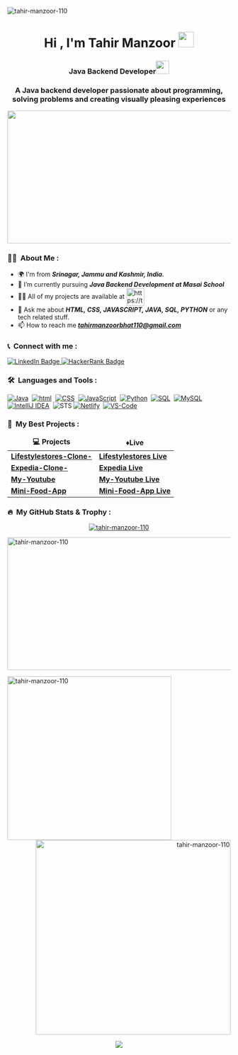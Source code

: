 <p align="left"><img src="https://komarev.com/ghpvc/?username=tahir-manzoor-110&label=Profile%20views&color=0e75b6&style=flat" alt="tahir-manzoor-110"/></p>
<h1 align="center">Hi , I'm Tahir Manzoor <img src="https://media.giphy.com/media/hvRJCLFzcasrR4ia7z/giphy.gif" width="35"></h1>
<h3 align="center">Java Backend Developer<img src="https://media.giphy.com/media/WUlplcMpOCEmTGBtBW/giphy.gif" width="30"></h3>
<h3 align="center">A Java backend developer passionate about programming, solving problems and creating visually pleasing experiences</h3>

<p align="center"><img src="https://media.giphy.com/media/dWesBcTLavkZuG35MI/giphy.gif" width="600" height="300"/></p>

### :man_technologist: &nbsp;About Me :

- 🌍 I'm from **_Srinagar, Jammu and Kashmir, India._**
- 🌱 I’m currently pursuing **_Java Backend Development at Masai School_**
- 👨‍💻 All of my projects are available at <a href="https://tahir-manzoor-110.github.io" target="blank"><img align="center" src="https://cloud.githubusercontent.com/assets/17016297/18839843/0e06a67a-83d2-11e6-993a-b35a182500e0.png" alt="https://tahir-manzoor-portfolio.github.io" height="40" width="40" /></a>
- 💬 Ask me about **_HTML, CSS, JAVASCRIPT, JAVA, SQL, PYTHON_** or any tech related stuff.
- 📫 How to reach me ***tahirmanzoorbhat110@gmail.com***

### 📞 &nbsp;Connect with me :

<p align="left">
<a href="https://www.linkedin.com/in/tahir-manzoor-589968231/"><img src="https://img.shields.io/badge/LinkedIn-blue?style=for-the-badge&logo=linkedin&logoColor=white" alt="LinkedIn Badge"> </a>
<a href="https://www.hackerrank.com/Tahir_Manzoor"><img src="https://img.shields.io/badge/-Hackerrank-2EC866?style=for-the-badge&logo=HackerRank&logoColor=white" alt="HackerRank Badge"> </a>
</p>

### 🛠 &nbsp;Languages and Tools :

<p align="left">
  <a href="#"><img src="https://img.shields.io/badge/Java-ED8B00?style=for-the-badge&logo=java&logoColor=white" alt="Java"/></a>&nbsp;
  <a href="#"><img src="https://img.shields.io/badge/HTML-orange?style=for-the-badge&labelColor=black&logo=html5&logoColor=orange" alt="html"/></a>&nbsp;
  <a href="#"><img src="https://img.shields.io/badge/CSS-blue?style=for-the-badge&labelColor=black&logo=css3&logoColor=blue" alt="CSS"/></a>&nbsp;
  <a href="#"><img src="https://img.shields.io/badge/-Javascript-F0DB4F?style=for-the-badge&labelColor=black&logo=javascript&logoColor=F0DB4F" alt="JavaScript"/></a>&nbsp;
  <a href="#"><img src="https://img.shields.io/badge/python-3670A0?style=for-the-badge&logo=python&logoColor=ffdd54" alt="Python"/></a>&nbsp;
  <a href="#"><img src="https://img.shields.io/badge/SQL-crimson?style=for-the-badge&logo=SQL&logoColor=white" alt="SQL"/></a>&nbsp;
  <a href="#"><img src="https://img.shields.io/badge/mysql-black.svg?style=for-the-badge&logo=mysql&logoColor=white" alt="MySQL"/></a>&nbsp;
  <a href="#"><img src="https://img.shields.io/badge/IntelliJIDEA-000000.svg?style=for-the-badge&logo=intellij-idea&logoColor=white" alt="IntelliJ IDEA"/></a>&nbsp;
  <img src="https://img.shields.io/badge/STS-color?style=for-the-badge&logo=STS&logoColor=white" alt="STS"/>
  <a href="#"><img src="https://img.shields.io/badge/netlify-%23000000.svg?style=for-the-badge&logo=netlify&logoColor=#00C7B7" alt="Netlify"/></a>&nbsp;
  <a href="#"><img src="https://img.shields.io/badge/Visual%20Studio%20Code-0078d7.svg?style=for-the-badge&logo=visual-studio-code&logoColor=white" alt="VS-Code"/></a>&nbsp;
</p>

### 🚀 &nbsp;My Best Projects :

<table>
    <thead align="center">
      <tr border: none;>
        <td><b>💻 Projects</b></td>
         <td><b> ♦️Live </b></td>
      </tr>
    </thead>
    <tbody>
        <tr>
          <td><a target="_blank"  href="https://github.com/TahiR-ManzooR-110/Lifestylestores-Clone-"><b>Lifestylestores-Clone-</b></a></td>
          <td><a target="_blank"  href="https://effulgent-bunny-9b4272.netlify.app/"><b> Lifestylestores Live</b></a></td>
       </tr>
       <tr>
          <td><a target="_blank"  href="https://github.com/TahiR-ManzooR-110/Expedia-Clone-"><b> Expedia-Clone-</b></a></td>
          <td><a target="_blank"  href="https://expedia-masai.netlify.app/"><b> Expedia Live</b></a></td>
      </tr>
       <tr>
	        <td> <a target="_blank"  href="https://github.com/TahiR-ManzooR-110/My-Youtube" ><b> My-Youtube</b></a></td>
          <td> <a target="_blank"  href="https://ornate-pie-ca75ff.netlify.app/" ><b> My-Youtube Live</b></a></td>
       </tr>
       <tr>
          <td> <a target="_blank"  href="https://github.com/TahiR-ManzooR-110/Mini-Food-App"><b>Mini-Food-App</b> </a> </td>
          <td> <a target="_blank"  href="https://thriving-chaja-326f1b.netlify.app/"><b> Mini-Food-App Live</b> </a> </td>
      </tr>
       </tbody>
  </table>

### 🔥 &nbsp;My GitHub Stats & Trophy :

<p align="center"> <a href="https://github.com/ryo-ma/github-profile-trophy"><img src="https://github-profile-trophy.vercel.app/?username=tahir-manzoor-110&theme=dark_lover&margin-w=16" alt="tahir-manzoor-110"/></a> </p>

<p><img align="center" src="https://github-readme-streak-stats.herokuapp.com/?user=TahiR-ManzooR-110&theme=dark&background=000000" alt="tahir-manzoor-110" width="1000" height="300"/></p>

<p><img align="left" src="https://github-readme-stats.vercel.app/api/top-langs?username=tahir-manzoor-110&show_icons=true&locale=en&layout=compact&theme=vision-friendly-dark" alt="tahir-manzoor-110" width="370"/></p>

<p align="right">&nbsp;<img align="center" src="https://github-readme-stats.vercel.app/api?username=tahir-manzoor-110&show_icons=true&locale=en&theme=vision-friendly-dark" alt="tahir-manzoor-110" width="440"/></p>

<p align="center">
  <img  src="https://raw.githubusercontent.com/Trilokia/Trilokia/379277808c61ef204768a61bbc5d25bc7798ccf1/bottom_header.svg">
</p>
